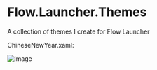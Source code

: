 # Flow.Launcher.Themes

A collection of themes I create for Flow Launcher

ChineseNewYear.xaml:

![image](https://user-images.githubusercontent.com/18594055/211280685-6d1a9451-6ec6-40cb-89e8-2e3f6737c24e.png)
